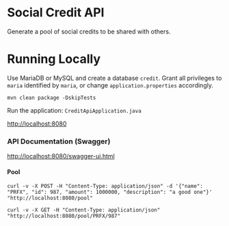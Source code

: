 # Social Credit API

Generate a pool of social credits to be shared with others.

# Running Locally

Use MariaDB or MySQL and create a database `credit`. Grant all privileges to `maria` identified by `maria`, or change `application.properties` accordingly.

`mvn clean package -DskipTests`

Run the application: `CreditApiApplication.java`

[http://localhost:8080]()

### API Documentation (Swagger)

[http://localhost:8080/swagger-ui.html]()


#### Pool

```
curl -v -X POST -H "Content-Type: application/json" -d '{"name": "PRFX", "id": 987, "amount": 1000000, "description": "a good one"}' "http://localhost:8080/pool"
```

```
curl -v -X GET -H "Content-Type: application/json" "http://localhost:8080/pool/PRFX/987"

```
